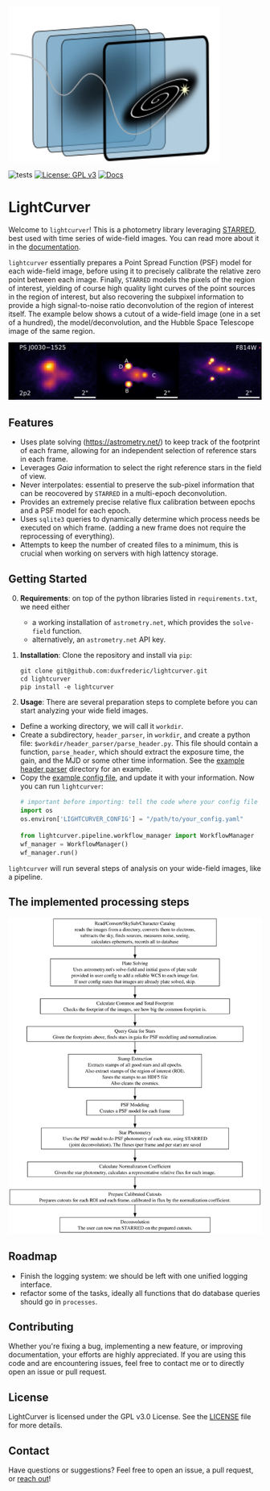 <img src="docs/mkdocs/contents/lightcurver_logo.svg" alt="logo" style="width:30em;"/>

![tests](https://github.com/duxfrederic/lightcurver/actions/workflows/python-app.yml/badge.svg)
[![License: GPL v3](https://img.shields.io/badge/License-GPLv3-blue.svg)](https://www.gnu.org/licenses/gpl-3.0)
[![Docs](https://img.shields.io/badge/Docs-Available-green)](https://duxfrederic.github.io/lightcurver/)


# LightCurver 

Welcome to `lightcurver`! 
This is a photometry library leveraging [STARRED](https://gitlab.com/cosmograil/starred), 
best used with time series of wide-field images. You can read more about it in the [documentation](https://duxfrederic.github.io/lightcurver/).

`lightcurver` essentially prepares a Point Spread Function (PSF) model for each wide-field image, before using it
to precisely calibrate the relative zero point between each image.
Finally, `STARRED` models the pixels of the region of interest, 
yielding of course high quality light curves of the point sources in the region of interest, 
but also recovering the subpixel information to provide a high signal-to-noise ratio deconvolution of the region of interest itself.
The example below shows a cutout of a wide-field image (one in a set of a hundred), 
the model/deconvolution, and the Hubble Space Telescope image of the same region.

![example_deconvolution](docs/mkdocs/contents/example_deconv.png)

## Features
* Uses plate solving (https://astrometry.net/) to keep track of the footprint of each frame, allowing for an independent selection of reference stars in each frame.
* Leverages _Gaia_ information to select the right reference stars in the field of view.
* Never interpolates: essential to preserve the sub-pixel information that can be reocovered by `STARRED` in a multi-epoch deconvolution.
* Provides an extremely precise relative flux calibration between epochs and a PSF model for each epoch.
* Uses `sqlite3` queries to dynamically determine which process needs be executed on which frame. (adding a new frame does not require the reprocessing of everything).
* Attempts to keep the number of created files to a minimum, this is crucial when working on servers with high lattency storage.


## Getting Started

0. **Requirements**: on top of the python libraries listed in `requirements.txt`, we need either
    - a working installation of `astrometry.net`, which provides the `solve-field` function.
    - alternatively, an `astrometry.net` API key.

1. **Installation**: Clone the repository and install via `pip`:

    ```
    git clone git@github.com:duxfrederic/lightcurver.git
    cd lightcurver
    pip install -e lightcurver
    ```

2. **Usage**:
There are several preparation steps to complete before you can start analyzing your wide field images.
- Define a working directory, we will call it `workdir`. 
- Create a subdirectory, `header_parser`, in `workdir`, and create a python file: `$workdir/header_parser/parse_header.py`.  This file should contain a function, `parse_header`, which should extract the exposure time, the gain, and the MJD or some other time information. See the [example header parser](docs/example_header_parser_functions/) directory for an example.
- Copy the [example config file](docs/example_config_file/config.yaml), and update it with your information.
Now you can run `lightcurver`:
    ```python
    # important before importing: tell the code where your config file is
    import os
    os.environ['LIGHTCURVER_CONFIG'] = "/path/to/your_config.yaml"

    from lightcurver.pipeline.workflow_manager import WorkflowManager
    wf_manager = WorkflowManager()
    wf_manager.run()
    ```
`lightcurver` will run several steps of analysis on your wide-field images, like a pipeline.

## The implemented processing steps
![flowdiagram](docs/flow_diagram/workflow_diagram.svg)

## Roadmap 
- Finish the logging system: we should be left with one unified logging interface.
- refactor some of the tasks, ideally all functions that do database queries should go in `processes`.

## Contributing

Whether you're fixing a bug, implementing a new feature, or improving documentation, your efforts are highly appreciated. 
If you are using this code and are encountering issues, feel free to contact me or to directly open an issue or pull request.

## License

LightCurver is licensed under the GPL v3.0 License. See the [LICENSE](LICENSE) file for more details.

## Contact

Have questions or suggestions? Feel free to open an issue, a pull request, or [reach out](mailto:frederic.dux@epfl.ch)!
